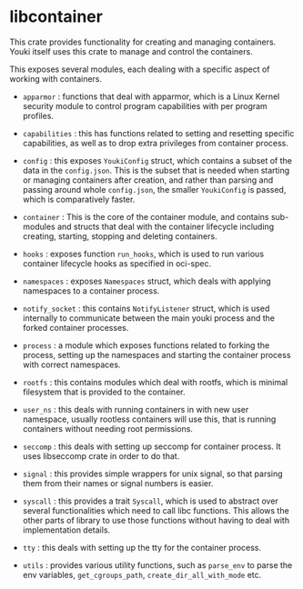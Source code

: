 # libcontainer

This crate provides functionality for creating and managing containers. Youki itself uses this crate to manage and control the containers.

This exposes several modules, each dealing with a specific aspect of working with containers.

- `apparmor` : functions that deal with apparmor, which is a Linux Kernel security module to control program capabilities with per program profiles.

- `capabilities` : this has functions related to setting and resetting specific capabilities, as well as to drop extra privileges from container process.

- `config` : this exposes `YoukiConfig` struct, which contains a subset of the data in the `config.json`. This is the subset that is needed when starting or managing containers after creation, and rather than parsing and passing around whole `config.json`, the smaller `YoukiConfig` is passed, which is comparatively faster.

- `container` : This is the core of the container module, and contains sub-modules and structs that deal with the container lifecycle including creating, starting, stopping and deleting containers.

- `hooks` : exposes function `run_hooks`, which is used to run various container lifecycle hooks as specified in oci-spec.

- `namespaces` : exposes `Namespaces` struct, which deals with applying namespaces to a container process.

- `notify_socket` : this contains `NotifyListener` struct, which is used internally to communicate between the main youki process and the forked container processes.

- `process` : a module which exposes functions related to forking the process, setting up the namespaces and starting the container process with correct namespaces.

- `rootfs` : this contains modules which deal with rootfs, which is minimal filesystem that is provided to the container.

- `user_ns` : this deals with running containers in with new user namespace, usually rootless containers will use this, that is running containers without needing root permissions.

- `seccomp` : this deals with setting up seccomp for container process. It uses libseccomp crate in order to do that.

- `signal` : this provides simple wrappers for unix signal, so that parsing them from their names or signal numbers is easier.

- `syscall` : this provides a trait `Syscall`, which is used to abstract over several functionalities which need to call libc functions. This allows the other parts of library to use those functions without having to deal with implementation details.

- `tty` : this deals with setting up the tty for the container process.

- `utils` : provides various utility functions, such as `parse_env` to parse the env variables, `get_cgroups_path`, `create_dir_all_with_mode` etc.
